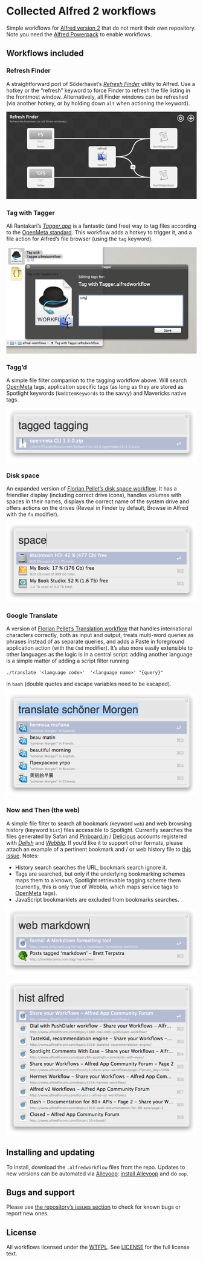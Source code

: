 # Collected Alfred 2 workflows

Simple workflows for [Alfred version 2][alfred] that do not merit their own repository. Note you need the [Alfred Powerpack][alfred-powerpack] to enable workflows.

## Workflows included

### Refresh Finder

A straightforward port of Söderhavet’s [*Refresh Finder*][refresh-finder] utility to Alfred. Use a hotkey or the “refresh” keyword to force Finder to refresh the file listing in the frontmost window. Alternatively, all Finder windows can be refreshed (via another hotkey, or by holding down `alt` when actioning the keyword).

![Refresh Finder workflow overview](docs/refresh-finder-workflow.png)

### Tag with Tagger

Ali Rantakari’s [*Tagger.app*][tagger] is a fantastic (and free) way to tag files according to the [OpenMeta standard][openmeta]. This workflow adds a hotkey to trigger it, and a file action for Alfred’s file browser (using the `tag` keyword).

![Tag with Tagger screenshot of tag window](docs/tag-with-tagger-window.png)

### Tagg’d

A simple file filter companion to the tagging workflow above. Will search [OpenMeta][openmeta] tags, application specific tags (as long as they are stored as Spotlight keywords (`kmdItemKeywords` to the savvy) and Mavericks native tags.

![Tag query feedback display](docs/tagged-feedback.png)

### Disk space

An expanded version of [Florian Pellet’s disk space workflow][pellet-workflow-diskpace]. It has a friendlier display (including correct drive icons), handles volumes with spaces in their names, displays the correct name of the system drive and offers actions on the drives (Reveal in Finder by default, Browse in Alfred with the `fn` modifier).

![Disk space feedback display](docs/disk-space-feedback.png)

### Google Translate

A version of [Florian Pellet’s Translation workflow][pellet-workflow-translate] that handles international characters correctly, both as input and output, treats multi-word queries as phrases instead of as separate queries, and adds a Paste in foreground application action (with the `Cmd` modifier). It’s also more easily extensible to other languages as the logic is in a central script: adding another language is a simple matter of adding a script filter running

    ./translate '<language code>'  '<language name>' "{query}" 

in `bash` (double quotes and escape variables need to be escaped).

![Google translate feedback display](docs/google-translate-feedback.png)

### Now and Then (the web) 

A simple file filter to search all bookmark (keyword `web`) and web browsing history (keyword `hist`) files accessible to Spotlight. Currently searches the files generated by Safari and [Pinboard.in][pinboard] / [Delicious][delicious] accounts registered with [*Delish*][delish] and [*Webbla*][webbla]. If you’d like it to support other formats, please attach an example of a pertinent bookmark and / or web history file to [this issue](../../issues/1). Notes:

* History search searches the URL, bookmark search ignore it.
* Tags are searched, but only if the underlying bookmarking schemes maps them to a known, Spotlight retrievable tagging scheme them (currently, this is only true of Webbla, which maps service tags to [OpenMeta][openmeta] tags).
* JavaScript bookmarklets are excluded from bookmarks searches.

![Web bookmarks query feedback display](docs/web-bookmarks-feedback.png)

![Web history query feedback display](docs/web-history-feedback.png)

## Installing and updating

To install, download the `.alfredworkflow` files from the repo. Updates to new versions can be automated via [Alleyoop][alleyoop]: [install Alleyoop][alleyoop-download] and do `oop`.

## Bugs and support

Please use [the repository’s issues section][issues] to check for known bugs or report new ones.

## License

All workflows licensed under the [WTFPL][wtfpl]. See [LICENSE](./LICENSE) for the full license text.

[alfred]: http://www.alfredapp.com
[alfred-powerpack]: http://www.alfredapp.com/powerpack/
[alleyoop]: http://alfred.daniel.sh
[alleyoop-download]:http://alfred.daniel.sh/Workflows/Alleyoop.alfredworkflow
[delicious]: http://www.delicious.com/
[delish]: http://pinepointsoftware.com/delish/
[issues]: ../../issues
[openmeta]: http://code.google.com/p/openmeta/
[pellet-workflow-diskpace]: http://www.alfredforum.com/topic/678-check-available-disk-space/?hl=%2Bdisk+%2Bspace 
[pellet-workflow-translate]: http://www.alfredforum.com/topic/120-google-translate-workflow/
[pinboard]: http://pinboard.in/
[refresh-finder]: http://soderhavet.com/refresh/refresh-finder/
[tagger]: http://hasseg.org/tagger/
[webbla]: http://www.celmaro.com/webbla/
[wtfpl]: http://www.wtfpl.net/
